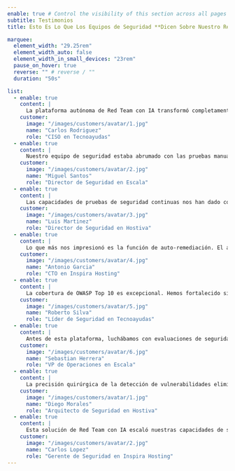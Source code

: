 ```yaml
---
enable: true # Control the visibility of this section across all pages where it is used
subtitle: Testimonios
title: Esto Es Lo Que Los Equipos de Seguridad **Dicen Sobre Nuestro Red Team con IA**

marquee:
  element_width: "29.25rem"
  element_width_auto: false
  element_width_in_small_devices: "23rem"
  pause_on_hover: true
  reverse: "" # reverse / ""
  duration: "50s"

list:
  - enable: true
    content: |
      La plataforma autónoma de Red Team con IA transformó completamente nuestra postura de seguridad. Ahora identificamos y remediamos vulnerabilidades 10 veces más rápido que los métodos tradicionales, sin falsos positivos que interrumpan nuestras operaciones.
    customer:
      image: "/images/customers/avatar/1.jpg"
      name: "Carlos Rodriguez"
      role: "CISO en Tecnoayudas"
  - enable: true
    content: |
      Nuestro equipo de seguridad estaba abrumado con las pruebas manuales hasta que implementamos esta solución con IA. La integración del framework MITRE ATT&CK proporciona una cobertura integral que nunca habíamos tenido antes.
    customer:
      image: "/images/customers/avatar/2.jpg"
      name: "Miguel Santos"
      role: "Director de Seguridad en Escala"
  - enable: true
    content: |
      Las capacidades de pruebas de seguridad continuas nos han dado confianza en nuestra infraestructura. Detectamos vulnerabilidades críticas antes de que se conviertan en incidentes, ahorrándonos millones en costos potenciales de brechas.
    customer:
      image: "/images/customers/avatar/3.jpg"
      name: "Luis Martinez"
      role: "Director de Seguridad en Hostiva"
  - enable: true
    content: |
      Lo que más nos impresionó es la función de auto-remediación. El agente de IA no solo encuentra vulnerabilidades sino que proporciona parches inmediatos, reduciendo nuestro tiempo de respuesta de semanas a horas.
    customer:
      image: "/images/customers/avatar/4.jpg"
      name: "Antonio Garcia"
      role: "CTO en Inspira Hosting"
  - enable: true
    content: |
      La cobertura de OWASP Top 10 es excepcional. Hemos fortalecido significativamente la seguridad de nuestras aplicaciones web, y los informes detallados nos ayudan a demostrar cumplimiento a nuestros clientes.
    customer:
      image: "/images/customers/avatar/5.jpg"
      name: "Roberto Silva"
      role: "Líder de Seguridad en Tecnoayudas"
  - enable: true
    content: |
      Antes de esta plataforma, luchábamos con evaluaciones de seguridad inconsistentes. Ahora tenemos capacidades de red team de nivel empresarial funcionando 24/7, protegiendo toda nuestra infraestructura digital.
    customer:
      image: "/images/customers/avatar/6.jpg"
      name: "Sebastian Herrera"
      role: "VP de Operaciones en Escala"
  - enable: true
    content: |
      La precisión quirúrgica de la detección de vulnerabilidades eliminó el ruido de nuestras alertas de seguridad. Nuestro equipo ahora se enfoca en amenazas reales en lugar de perseguir falsas alarmas todo el día.
    customer:
      image: "/images/customers/avatar/1.jpg"
      name: "Diego Morales"
      role: "Arquitecto de Seguridad en Hostiva"
  - enable: true
    content: |
      Esta solución de Red Team con IA escaló nuestras capacidades de seguridad sin expandir nuestro equipo. Estamos protegiendo más activos con menos recursos mientras mantenemos los más altos estándares de seguridad.
    customer:
      image: "/images/customers/avatar/2.jpg"
      name: "Carlos Lopez"
      role: "Gerente de Seguridad en Inspira Hosting"
---
```

